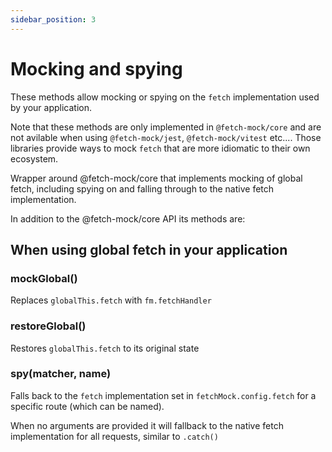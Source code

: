 ```yaml
---
sidebar_position: 3
---
```


# Mocking and spying

These methods allow mocking or spying on the `fetch` implementation used by your application.

Note that these methods are only implemented in `@fetch-mock/core` and are not avilable when using `@fetch-mock/jest`, `@fetch-mock/vitest` etc.... Those libraries provide ways to mock `fetch` that are more idiomatic to their own ecosystem.

Wrapper around @fetch-mock/core that implements mocking of global fetch, including spying on and falling through to the native fetch implementation.

In addition to the @fetch-mock/core API its methods are:

## When using global fetch in your application

### mockGlobal()

Replaces `globalThis.fetch` with `fm.fetchHandler`

### restoreGlobal()

Restores `globalThis.fetch` to its original state

### spy(matcher, name)

Falls back to the `fetch` implementation set in `fetchMock.config.fetch` for a specific route (which can be named). 

When no arguments are provided it will fallback to the native fetch implementation for all requests, similar to `.catch()`
